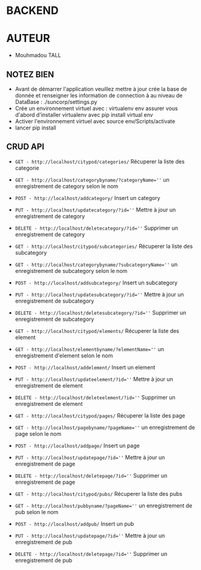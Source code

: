 # BACKEND

# AUTEUR
* Mouhmadou TALL

## NOTEZ BIEN
* Avant de démarrer l'application veuillez mettre à jour crée la base de donnée et renseigner les information de connection à au niveau de DataBase : ./suncorp/settings.py
* Crée un environnement virtuel avec : virtualenv env  assurer vous d'abord d'installer virtualenv  avec pip install virtual env
* Activer l'environnement virtuel avec source env/Scripts/activate
* lancer pip install

##  CRUD API
* `GET - http://localhost/citypod/categories/` Récuperer la liste des categorie
* `GET - http://localhost/categorybyname/?categoryName=''` un enregistrement de category selon le nom
* `POST - http://localhost/addcategory/` Insert un category
* `PUT - http://localhost/updatecategory/?id=''` Mettre à jour un enregistrement de category
* `DELETE - http://localhost/deletecategory/?id=''` Supprimer un enregistrement de category

* `GET - http://localhost/citypod/subcategories/` Récuperer la liste des subcategory
* `GET - http://localhost/categorybyname/?subcategoryName=''` un enregistrement de subcategory selon le nom
* `POST - http://localhost/addsubcategory/` Insert un subcategory
* `PUT - http://localhost/updatesubcategory/?id=''` Mettre à jour un enregistrement de subcategory
* `DELETE - http://localhost/deletesubcategory/?id=''` Supprimer un enregistrement de subcategory

* `GET - http://localhost/citypod/elements/` Récuperer la liste des element
* `GET - http://localhost/elementbyname/?elementName=''` un enregistrement d'element selon le nom
* `POST - http://localhost/addelement/` Insert un element
* `PUT - http://localhost/updateelement/?id=''` Mettre à jour un enregistrement de element
* `DELETE - http://localhost/deleteelement/?id=''` Supprimer un enregistrement de element


* `GET - http://localhost/citypod/pages/` Récuperer la liste des page
* `GET - http://localhost/pagebyname/?pageName=''` un enregistrement de page selon le nom
* `POST - http://localhost/addpage/` Insert un page
* `PUT - http://localhost/updatepage/?id=''` Mettre à jour un enregistrement de page
* `DELETE - http://localhost/deletepage/?id=''` Supprimer un enregistrement de page

* `GET - http://localhost/citypod/pubs/` Récuperer la liste des pubs
* `GET - http://localhost/pubbyname/?pageName=''` un enregistrement de pub selon le nom
* `POST - http://localhost/addpub/` Insert un pub
* `PUT - http://localhost/updatepage/?id=''` Mettre à jour un enregistrement de pub
* `DELETE - http://localhost/deletepage/?id=''` Supprimer un enregistrement de pub


